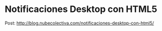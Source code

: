 # Notificaciones Desktop con HTML5 

Post: http://blog.nubecolectiva.com/notificaciones-desktop-con-html5/ 

